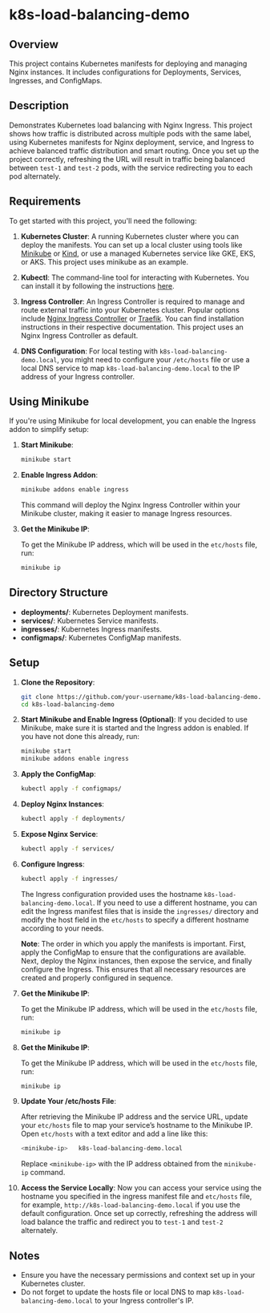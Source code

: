 # k8s-load-balancing-demo

## Overview

This project contains Kubernetes manifests for deploying and managing Nginx instances. It includes configurations for Deployments, Services, Ingresses, and ConfigMaps.

## Description

Demonstrates Kubernetes load balancing with Nginx Ingress. This project shows how traffic is distributed across multiple pods with the same label, using Kubernetes manifests for Nginx deployment, service, and Ingress  to achieve balanced traffic distribution and smart routing. Once you set up the project correctly, refreshing the URL will result in traffic being balanced between `test-1` and `test-2` pods, with the service redirecting you to each pod alternately.

## Requirements

To get started with this project, you'll need the following:

1. **Kubernetes Cluster**: A running Kubernetes cluster where you can deploy the manifests. You can set up a local cluster using tools like [Minikube](https://minikube.sigs.k8s.io/docs/) or [Kind](https://kind.sigs.k8s.io/docs/user/quick-start/), or use a managed Kubernetes service like GKE, EKS, or AKS. This project uses minikube as an example.

2. **Kubectl**: The command-line tool for interacting with Kubernetes. You can install it by following the instructions [here](https://kubernetes.io/docs/tasks/tools/install-kubectl/).

3. **Ingress Controller**: An Ingress Controller is required to manage and route external traffic into your Kubernetes cluster. Popular options include [Nginx Ingress Controller](https://docs.nginx.com/nginx-ingress-controller/) or [Traefik](https://doc.traefik.io/traefik/providers/kubernetes-ingress/). You can find installation instructions in their respective documentation. This project uses an Nginx Ingress Controller as default.

4. **DNS Configuration**: For local testing with `k8s-load-balancing-demo.local`, you might need to configure your `/etc/hosts` file or use a local DNS service to map `k8s-load-balancing-demo.local` to the IP address of your Ingress controller.

## Using Minikube

If you're using Minikube for local development, you can enable the Ingress addon to simplify setup:

1. **Start Minikube**:
   ```bash
   minikube start
   ```

2. **Enable Ingress Addon**:
   ```bash
   minikube addons enable ingress
   ```
   This command will deploy the Nginx Ingress Controller within your Minikube cluster, making it easier to manage Ingress resources.

4. **Get the Minikube IP**:

   To get the Minikube IP address, which will be used in the `etc/hosts` file, run:
   ```bash
   minikube ip
   ```

## Directory Structure

- **deployments/**: Kubernetes Deployment manifests.
- **services/**: Kubernetes Service manifests.
- **ingresses/**: Kubernetes Ingress manifests.
- **configmaps/**: Kubernetes ConfigMap manifests.

## Setup

1. **Clone the Repository**:
   ```bash
   git clone https://github.com/your-username/k8s-load-balancing-demo.git
   cd k8s-load-balancing-demo
   ```

2. **Start Minikube and Enable Ingress (Optional)**:
   If you decided to use Minikube, make sure it is started and the Ingress addon is enabled. If you have not done this already, run:
   ```bash
   minikube start
   minikube addons enable ingress
   ```

3. **Apply the ConfigMap**:
   ```bash
   kubectl apply -f configmaps/
   ```

4. **Deploy Nginx Instances**:
   ```bash
   kubectl apply -f deployments/
   ```

5. **Expose Nginx Service**:
   ```bash
   kubectl apply -f services/
   ```

6. **Configure Ingress**:
   ```bash
   kubectl apply -f ingresses/
   ```
   The Ingress configuration provided uses the hostname `k8s-load-balancing-demo.local`. If you need to use a different hostname, you can edit the Ingress manifest files that is inside the `ingresses/` directory and modify the host field in the `etc/hosts` to specify a different hostname according to your needs.

    **Note**: The order in which you apply the manifests is important. First, apply the ConfigMap to ensure that the configurations are available. Next, deploy the Nginx instances, then expose the service, and finally     configure the Ingress. This ensures that all necessary resources are created and properly configured in sequence.

7. **Get the Minikube IP**:

   To get the Minikube IP address, which will be used in the `etc/hosts` file, run:
   ```bash
   minikube ip
   ```

8. **Get the Minikube IP**:

   To get the Minikube IP address, which will be used in the `etc/hosts` file, run:
   ```bash
   minikube ip
   ```

9. **Update Your /etc/hosts File**:

   After retrieving the Minikube IP address and the service URL, update your `etc/hosts` file to map your service’s hostname to the Minikube IP. Open `etc/hosts` with a text editor and add a line like this:
   ```bash
   <minikube-ip>   k8s-load-balancing-demo.local
   ```
   Replace `<minikube-ip>` with the IP address obtained from the `minikube-ip` command.


10. **Access the Service Locally**:
   Now you can access your service using the hostname you specified in the ingress manifest file and `etc/hosts` file, for example, `http://k8s-load-balancing-demo.local` if you use the default configuration. Once set up correctly, refreshing the address will load balance the traffic and redirect you to `test-1` and `test-2` alternately.

## Notes

- Ensure you have the necessary permissions and context set up in your Kubernetes cluster.
- Do not forget to update the hosts file or local DNS to map `k8s-load-balancing-demo.local` to your Ingress controller's IP.
